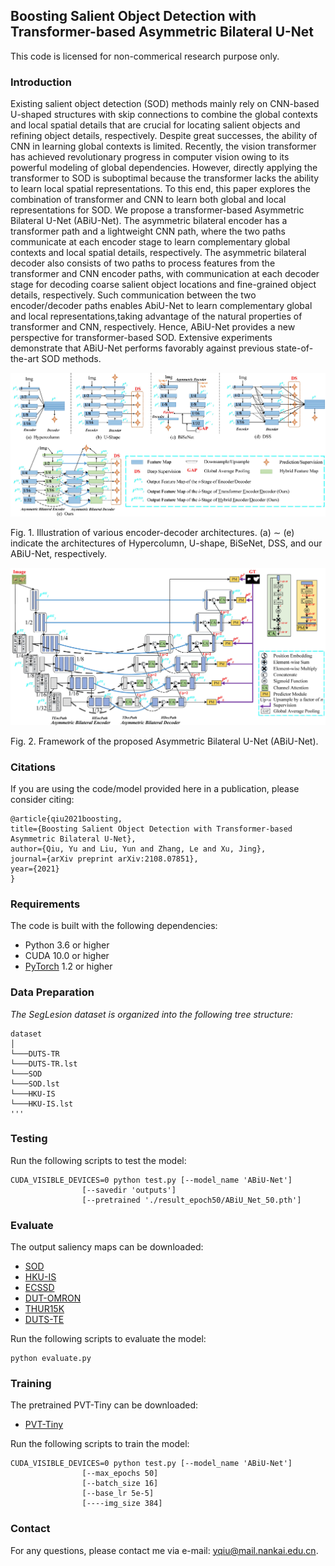 ## Boosting Salient Object Detection with Transformer-based Asymmetric Bilateral U-Net

This code is licensed for non-commerical research purpose only.

### Introduction

Existing salient object detection (SOD) methods mainly rely on CNN-based U-shaped structures with skip connections to combine the global contexts and local spatial details that are crucial for locating salient objects and refining object details, respectively. Despite great successes, the ability of CNN in learning global contexts is limited. Recently, the vision transformer has achieved revolutionary progress in computer vision owing to its powerful modeling of global dependencies. However, directly applying the transformer to SOD is suboptimal because the transformer lacks the ability to learn local spatial representations. To this end, this paper explores the combination of transformer and CNN to learn both global and local representations for SOD. We propose a transformer-based Asymmetric Bilateral U-Net (ABiU-Net). The asymmetric bilateral encoder has a transformer path and a lightweight CNN path, where the two paths communicate at each encoder stage to learn complementary global contexts and local spatial details, respectively. The asymmetric bilateral decoder also consists of two paths to process features from the transformer and CNN encoder paths, with communication at each decoder stage for decoding coarse salient object locations and fine-grained object details, respectively. Such communication between the two encoder/decoder paths enables AbiU-Net to learn complementary global and local representations,taking advantage of the natural properties of transformer and CNN, respectively. Hence, ABiU-Net provides a new perspective for transformer-based SOD. Extensive experiments demonstrate that ABiU-Net performs favorably against previous state-of-the-art SOD methods.


![ABiU-Net](figures/arch.jpg)

Fig. 1. Illustration of various encoder-decoder architectures. (a) ∼ (e) indicate the architectures of Hypercolumn, U-shape, BiSeNet, DSS, and our ABiU-Net, respectively.

![Encoder-decoder Architectures](figures/frame.jpg)

Fig. 2. Framework of the proposed Asymmetric Bilateral U-Net (ABiU-Net).



### Citations

If you are using the code/model provided here in a publication, please consider citing:
   
    @article{qiu2021boosting,
    title={Boosting Salient Object Detection with Transformer-based Asymmetric Bilateral U-Net},
    author={Qiu, Yu and Liu, Yun and Zhang, Le and Xu, Jing},
    journal={arXiv preprint arXiv:2108.07851},
    year={2021}
    }

### Requirements

The code is built with the following dependencies:

- Python 3.6 or higher
- CUDA 10.0 or higher
- [PyTorch](https://pytorch.org/) 1.2 or higher

### Data Preparation

*The SegLesion dataset is organized into the following tree structure:*
```
dataset
│
└───DUTS-TR
└───DUTS-TR.lst
└───SOD
└───SOD.lst
└───HKU-IS
└───HKU-IS.lst
'''
```


### Testing
Run the following scripts to test the model:
```
CUDA_VISIBLE_DEVICES=0 python test.py [--model_name 'ABiU-Net']
                [--savedir 'outputs']
                [--pretrained './result_epoch50/ABiU_Net_50.pth']
```


### Evaluate
The output saliency maps can be downloaded:
- [SOD](https://drive.google.com/file/d/1x0uVY-MFz2o0Ymlm0hpYyYqlZeXD9KSY/view?usp=sharing)
- [HKU-IS](https://drive.google.com/file/d/1EeUU8hUZmjs80Bdon1WOW2AkRn07QG0f/view?usp=sharing)
- [ECSSD](https://drive.google.com/file/d/1tfDuYEtneCuy7o8pIMvcuvzPwmVVNbrC/view?usp=sharing)
- [DUT-OMRON](https://drive.google.com/file/d/149bV1eoKKOwWKwa2GlVAkkvSY2ZV2CZ5/view?usp=sharing)
- [THUR15K](https://drive.google.com/file/d/1FTZpW-92S7S-1E-bfSWOAcwawrWdCNJW/view?usp=sharing)
- [DUTS-TE](https://drive.google.com/file/d/1lzYCzO6T-P2M9Krz9kdqLF7KOyxY7phq/view?usp=sharing)

Run the following scripts to evaluate the model:
```
python evaluate.py
```

### Training
The pretrained PVT-Tiny can be downloaded:
- [PVT-Tiny](https://drive.google.com/file/d/1BYalud8jo6u7Whh305bRzzWJNVX4yL__/view?usp=sharing)

Run the following scripts to train the model:

```
CUDA_VISIBLE_DEVICES=0 python test.py [--model_name 'ABiU-Net']
                [--max_epochs 50]
                [--batch_size 16]
                [--base_lr 5e-5]
                [----img_size 384]
```

### Contact

For any questions, please contact me via e-mail: yqiu@mail.nankai.edu.cn.
